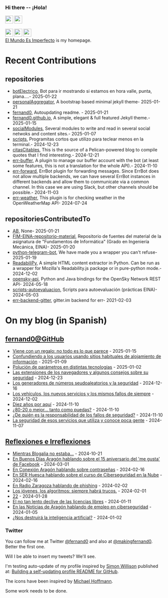 ### Hi there -- ¡Hola!

<a href="mailto:ftricas@unizar.es" title="e-mail"><i class="svg-icon email"></i></a> 
<a href="https://www.linkedin.com/in/fernand0" title="My LinkedIn//Mi LinkedIn"><img src="https://img.shields.io/badge/linkedin-%230077B5.svg?&style=for-the-badge&logo=linkedin&logoColor=white" height=25></a> 
<a href="https://www.twitter.com/fernand0" title="My Twitter//Mi Twitter"><img src="https://img.shields.io/badge/twitter-%231DA1F2.svg?&style=for-the-badge&logo=twitter&logoColor=white" height=25></i></a> 
<link href="https://mastodon.social/@fernand0" rel="me" title="My Mastodon//Mi Mastodon"><img src="https://img.shields.io/static/v1?label=Mastodon&message=Social&color=blue" height=25></i></a> 
<a href="https://flickr.com/fernand0"><img src="https://img.shields.io/static/v1?label=Flickr&message=Images&color=blue" height=25></a>
<a href="https://dev.to/fernand0"><img src="https://img.shields.io/badge/DEV.TO-%230A0A0A.svg?&style=for-the-badge&logo=dev-dot-to&logoColor=white" height=25></a>
<div>
<a href="https://elmundoesimperfecto.com/" rel="me">El Mundo Es Imperfecto</a> is my homepage.
</div>

# Recent Contributions
<!-- recent_releases starts -->


## repositories
* [botElectrico](https://github.com/fernand0/botElectrico),  Bot para ir mostrando si estamos en hora valle, punta, plana....- 2025-01-22
* [personalAggregator](https://github.com/fernand0/personalAggregator),  A bootstrap based minimal jekyll theme- 2025-01-21
* [fernand0](https://github.com/fernand0/fernand0),  Autoupdating readme. - 2025-01-21
* [fernand0.github.io](https://github.com/fernand0/fernand0.github.io),  A simple, elegant & full featured Jekyll theme.- 2025-01-15
* [socialModules](https://github.com/fernand0/socialModules),  Several modules to write and read in several social netwoks and content sites.- 2025-01-07
* [scripts](https://github.com/fernand0/scripts),  Programitas cortos que utilizo para teclear menos en la terminal.- 2024-12-23
* [citasCitables](https://github.com/fernand0/citasCitables),  This is the source of a Pelican-powered blog to compile quotes that I find interesting.- 2024-12-21
* [err-buffer](https://github.com/fernand0/err-buffer),  A plugin to manage our buffer account with the bot (at least some features, this is not a translation for the whole API).- 2024-11-10
* [err-forward](https://github.com/fernand0/err-forward),  ErrBot plugin for forwarding messages. Since ErrBot does not allow multiple backends, we can have several ErrBot instances in different backends and allow them to communicate via a common channel. In this case we are using Slack, but other channels should be possible.- 2024-11-03
* [err-weather](https://github.com/fernand0/err-weather),  This plugin is for checking weather in the OpenWeatherMap API- 2024-07-24

## repositoriesContributedTo
* [AB](https://github.com/simber72/AB),  None- 2025-01-21
* [FIM-EINA-repositorio-material](https://github.com/ricardojrdez/FIM-EINA-repositorio-material),  Repositorio de fuentes del material de la asignatura de "Fundamentos de Informática" (Grado en Ingeniería Mecánica, EINA)- 2025-01-20
* [python-telegram-bot](https://github.com/python-telegram-bot/python-telegram-bot),  We have made you a wrapper you can't refuse- 2025-01-19
* [ReadabiliPy](https://github.com/alan-turing-institute/ReadabiliPy),  A simple HTML content extractor in Python. Can be run as a wrapper for Mozilla's Readability.js package or in pure-python mode.- 2024-12-02
* [opensky-api](https://github.com/openskynetwork/opensky-api),  Python and Java bindings for the OpenSky Network REST API- 2024-05-18
* [scripts-autoevaluacion](https://github.com/ricardojrdez/scripts-autoevaluacion),  Scripts para autoevaluación (prácticas EINA)- 2024-05-03
* [err-backend-gitter](https://github.com/errbotio/err-backend-gitter),  gitter.im backend for err- 2021-02-03
<!-- recent_releases ends -->

# On my blog (in Spanish)

<!-- blog starts -->


## [fernand0@GitHub](https://fernand0.github.io/)
* [Viene con un regalo: no todo es lo que parece](http://fernand0.github.io//ataques-puntos-entrada/) - 2025-01-15
* [Confundiendo a los usuarios usando sitios habituales de alojamiento de información](http://fernand0.github.io//alojamientos-ficheros-y-ataques/) - 2025-01-09
* [Polución de parámetros en distintas tecnologías](http://fernand0.github.io//polucion-parametros-2024/) - 2025-01-02
* [Las extensiones de los navegadores y algunos consejos sobre su seguridad](http://fernand0.github.io//ataques-extensiones-navegador/) - 2024-12-23
* [Los generadores de números seudoaleatorios y la seguridad](http://fernand0.github.io//generadores-numeros-aleatorios/) - 2024-12-16
* [Los vehículos, los nuevos servicios y los mismos fallos de siempre](http://fernand0.github.io//ataques-vehiculos-conectados/) - 2024-12-02
* [Diez años por aquí](http://fernand0.github.io//diez-aniversario/) - 2024-11-10
* [¿80-20 o mejor… tanto como puedas?](http://fernand0.github.io//regla-80-20-atencion/) - 2024-11-10
* [¿De quién es la responsabilidad de los fallos de seguridad?](http://fernand0.github.io//responsabilidad-ciberseguridad/) - 2024-11-10
* [La seguridad de esos servicios que utiliza y conoce poca gente](http://fernand0.github.io//aeropuerto-SQL-seguridad/) - 2024-11-07

## [Reflexiones e Irreflexiones](http://fernand0.blogalia.com/)
* [Mientras Blogalia no estaba...](http://fernand0.blogalia.com//historias/78899) - 2024-10-21
* [En Buenos D&#237;as Arag&#243;n hablando sobre el 15 aniversario del 'me gusta' de Facebook](http://fernand0.blogalia.com//historias/78830) - 2024-03-01
* [En Conexi&#243;n Arag&#243;n hablando sobre contrase&#241;as](http://fernand0.blogalia.com//historias/78823) - 2024-02-16
* [En SER Huesca hablando sobre el curso de Ciberseguridad en la Nube](http://fernand0.blogalia.com//historias/78822) - 2024-02-16
* [En Radio Zaragoza hablando de phishing](http://fernand0.blogalia.com//historias/78816) - 2024-02-02
* [Los j&#243;venes, los algoritmos: siempre habr&#225; trucos.](http://fernand0.blogalia.com//historias/78815) - 2024-02-01
* [22](http://fernand0.blogalia.com//historias/78812) - 2024-01-28
* [El no tan lento declive de las licencias libres](http://fernand0.blogalia.com//historias/78804) - 2024-01-11
* [En las Noticias de Arag&#243;n hablando de empleo en ciberseguridad](http://fernand0.blogalia.com//historias/78801) - 2024-01-05
* [&#191;Nos destruir&#225; la inteligencia artificial?](http://fernand0.blogalia.com//historias/78800) - 2024-01-02
<!-- blog ends -->

### Twitter 

You can follow me at Twitter [@fernand0](https://twitter.com/fernand0) and also at [@makingfernand0](https://twitter.com/fernand0). Better the first one.

Will I be able to insert my tweets? We'll see.

I'm testing auto-update of my profile inspired by [Simon Willison](https://simonwillison.net/) published at: [Building a self-updating profile README for GitHub](https://simonwillison.net/2020/Jul/10/self-updating-profile-readme/).

The icons have been inspired by [Michael Hoffmann](https://www.mokkapps.de/).

Some work needs to be done.

<!--
**fernand0/fernand0** is a ✨ _special_ ✨ repository because its `README.md` (this file) appears on your GitHub profile.

Here are some ideas to get you started:

- 🔭 I’m currently working on ...
- 🌱 I’m currently learning ...
- 👯 I’m looking to collaborate on ...
- 🤔 I’m looking for help with ...
- 💬 Ask me about ...
- 📫 How to reach me: ...
- 😄 Pronouns: ...
- ⚡ Fun fact: ...
-->
